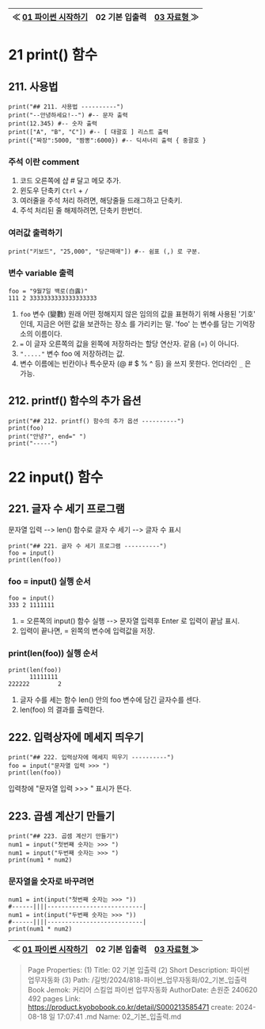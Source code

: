 
| ≪ [ 01 파이썬 시작하기 ](/길벗/2024/818-파이썬_업무자동화/01_파이썬_시작하기) | 02 기본 입출력 | [ 03 자료형 ](/길벗/2024/818-파이썬_업무자동화/03_자료형) ≫ |
|:----:|:----:|:----:|

# 21 print() 함수

## 211. 사용법

```
print("## 211. 사용법 ----------")
print("--안녕하세요!--") #-- 문자 출력
print(12.345) #-- 숫자 출력
print(["A", "B", "C"]) #-- [ 대괄호 ] 리스트 출력
print({"짜장":5000, "짬뽕":6000}) #-- 딕셔너리 출력 { 중괄호 }
```

### 주석 이란 comment

1. 코드 오른쪽에 샵 # 달고 메모 추가.
1. 윈도우 단축키 `Ctrl` + `/`
1. 여러줄을 주석 처리 하려면, 해당줄들 드래그하고 단축키.
1. 주석 처리된 줄 해제하려면, 단축키 한번더.

### 여러값 출력하기

```
print("키보드", "25,000", "당근매매"]) #-- 쉼표 (,) 로 구분.
```

### 변수 variable 출력

```
foo = "9월7일 백로(白露)"
111 2 3333333333333333333
```
1. `foo` 변수 (變數) 원래 어떤 정해지지 않은 임의의 값을 표현하기 위해 사용된 '기호' 인데, 지금은 어떤 값을 보관하는 장소 를 가리키는 말. 'foo' 는 변수를 담는 기억장소의 이름이다.
2. `=` 이 글자 오른쪽의 값을 왼쪽에 저장하라는 할당 연산자. 같음 (=) 이 아니다.
3. `"....."` 변수 foo 에 저장하려는 값.
4. 변수 이름에는 빈칸이나 특수문자 (@ # $ % ^ 등) 을 쓰지 못한다. 언더라인 `_` 은 가능.

## 212. printf() 함수의 추가 옵션

```
print("## 212. printf() 함수의 추가 옵션 ----------")
print(foo)
print("안녕?", end=" ")
print("-----")
```

# 22 input() 함수

## 221. 글자 수 세기 프로그램

문자열 입력 --> len() 함수로 글자 수 세기 --> 글자 수 표시

```
print("## 221. 글자 수 세기 프로그램 ----------")
foo = input()
print(len(foo))
```

### foo = input() 실행 순서
```
foo = input()
333 2 1111111
```
1. = 오른쪽의 input() 함수 실행 --> 문자열 입력후 Enter 로 입력이 끝남 표시.
2. 입력이 끝나면, = 왼쪽의 변수에 입력값을 저장.

### print(len(foo)) 실행 순서
```
print(len(foo))
      11111111
222222        2
```
1. 글자 수를 세는 함수 len() 안의 foo 변수에 담긴 글자수를 센다.
2. len(foo) 의 결과를 출력한다.

## 222. 입력상자에 메세지 띄우기

```
print("## 222. 입력상자에 메세지 띄우기 ----------")
foo = input("문자열 입력 >>> ")
print(len(foo))
```

입력창에 "문자열 입력 >>> " 표시가 뜬다.

## 223. 곱셈 계산기 만들기

```
print("## 223. 곱셈 계산기 만들기")
num1 = input("첫번째 숫자는 >>> ")
num1 = input("두번째 숫자는 >>> ")
print(num1 * num2)
```

### 문자열을 숫자로 바꾸려면
```
num1 = int(input("첫번째 숫자는 >>> "))
#------||||---------------------------|
num1 = int(input("두번째 숫자는 >>> "))
#------||||---------------------------|
print(num1 * num2)
```



| ≪ [ 01 파이썬 시작하기 ](/길벗/2024/818-파이썬_업무자동화/01_파이썬_시작하기) | 02 기본 입출력 | [ 03 자료형 ](/길벗/2024/818-파이썬_업무자동화/03_자료형) ≫ |
|:----:|:----:|:----:|

> Page Properties:
> (1) Title: 02 기본 입출력
> (2) Short Description: 파이썬 업무자동화
> (3) Path: /길벗/2024/818-파이썬_업무자동화/02_기본_입출력
> Book Jemok: 커리어 스킬업 파이썬 업무자동화
> AuthorDate: 손원준 240620 492 pages
> Link: https://product.kyobobook.co.kr/detail/S000213585471
> create: 2024-08-18 일 17:07:41
> .md Name: 02_기본_입출력.md

